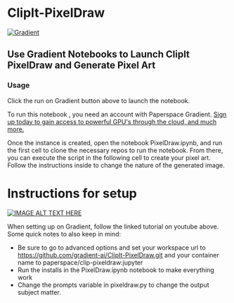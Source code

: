 # ClipIt-PixelDraw
[![Gradient](https://assets.paperspace.io/img/gradient-badge.svg)](https://console.paperspace.com/ml-showcase/notebook/r1nhpeth7yizebd?file=PixelDraw.ipynb)


## Use Gradient Notebooks to Launch ClipIt PixelDraw and Generate Pixel Art
### Usage

Click the run on Gradient button above to launch the notebook.

To run this notebook , you need an account with Paperspace Gradient. [Sign up today to gain access to powerful GPU's through the cloud, and much more.](https://gradient.run/)

Once the instance is created, open the notebook PixelDraw.ipynb, and run the first cell to clone the necessary repos to run the notebook. From there, you can execute the script in the following cell to create your pixel art. Follow the instructions inside to change the nature of the generated image. 

# Instructions for setup

[![IMAGE ALT TEXT HERE](https://img.youtube.com/vi/Z_9iGP9fsDk/0.jpg)](https://www.youtube.com/watch?v=Z_9iGP9fsDk)

When setting up on Gradient, follow the linked tutorial on youtube above. Some quick notes to also keep in mind:
- Be sure to go to advanced options and set your workspace url to https://github.com/gradient-ai/ClipIt-PixelDraw.git and your container name to paperspace/clip-pixeldraw:jupyter
- Run the installs in the PixelDraw.ipynb notebook to make everything work
- Change the prompts variable in pixeldraw.py to change the output subject matter. 




